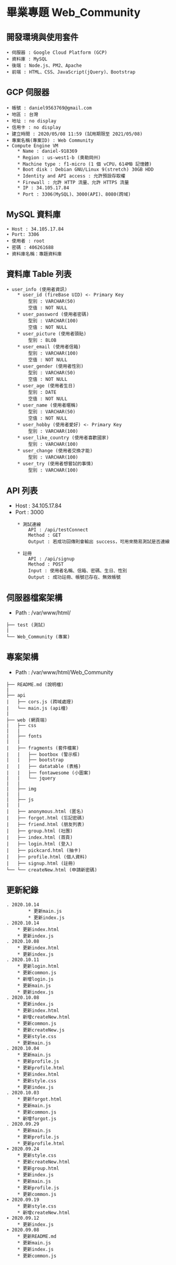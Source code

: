 # 畢業專題  Web_Community

## 開發環境與使用套件
    ∙ 伺服器 : Google Cloud Platform (GCP)
    ∙ 資料庫 : MySQL
    ∙ 後端 : Node.js、PM2、Apache
    ∙ 前端 : HTML、CSS、JavaScript(jQuery)、Bootstrap

## GCP 伺服器
    ∙ 帳號 : daniel9563769@gmail.com
    ∙ 地區 : 台灣
    ∙ 地址 : no display
    ∙ 信用卡 : no display
    ∙ 建立時間 : 2020/05/08 11:59 (試用期限至 2021/05/08)
    ∙ 專案名稱(專案ID) : Web Community
    ∙ Compute Engine VM
        * Name : daniel-918369
        * Region : us-west1-b (奧勒岡州)
        * Machine type : f1-micro (1 個 vCPU，614MB 記憶體)
        * Boot disk : Debian GNU/Linux 9(stretch) 30GB HDD
        * Identity and API access : 允許預設存取權
        * Firewall : 允許 HTTP 流量、允許 HTTPS 流量
        * IP : 34.105.17.84
        * Port : 3306(MySQL)、3000(API)、8080(跨域)
        
## MySQL 資料庫
    ∙ Host : 34.105.17.84
    ∙ Port: 3306
    ∙ 使用者 : root
    ∙ 密碼 : 406261688
    ∙ 資料庫名稱：專題資料庫

## 資料庫 Table 列表
    ∙ user_info (使用者資訊)
        * user_id (fireBase UID) <- Primary Key
            型別 : VARCHAR(50)
            空值 : NOT NULL
        * user_password (使用者密碼)
            型別 : VARCHAR(100)
            空值 : NOT NULL
        * user_picture (使用者頭貼)
            型別 : BLOB
        * user_email (使用者信箱)
            型別 : VARCHAR(100)
            空值 : NOT NULL
        * user_gender (使用者性別)
            型別 : VARCHAR(50)
            空值 : NOT NULL
        * user_age (使用者生日)
            型別 : DATE
            空值 : NOT NULL
        * user_name (使用者暱稱)
            型別 : VARCHAR(50)
            空值 : NOT NULL
        * user_hobby (使用者愛好) <- Primary Key
            型別 : VARCHAR(100)
        * user_like_country (使用者喜歡國家)
            型別 : VARCHAR(100)
        * user_change (使用者交換才能)
            型別 : VARCHAR(100)
        * user_try (使用者想嘗試的事情)
            型別 : VARCHAR(100)

## API 列表
* Host : 34.105.17.84
* Port : 3000
```
    * 測試連線
        API : /api/testConnect
        Method : GET
        Output : 若成功回傳則會輸出 success，可用來簡易測試是否連線

    * 註冊
        API : /api/signup
        Method : POST
        Input : 使用者名稱、信箱、密碼、生日、性別
        Output : 成功註冊、帳號已存在、無效帳號
```

## 伺服器檔案架構
* Path : /var/www/html/
```
├── test (測試)
|
└── Web_Community (專案)
```

## 專案架構
* Path : /var/www/html/Web_Community
```
├── README.md (說明檔)
|
├── api
|   ├── cors.js (跨域處理)
|   └── main.js (api檔)
|
├── web (網頁端)
|   ├── css
|   |
|   ├── fonts
|   |
|   ├── fragments (套件檔案)
|   |   ├── bootbox (警示框)
|   |   ├── bootstrap
|   |   ├── datatable (表格)
|   |   ├── fontawesome (小圖案)
|   |   └── jquery
|   |
|   ├── img
|   |
|   ├── js
|   |
|   ├── anonymous.html (匿名)
|   ├── forgot.html (忘記密碼)
|   ├── friend.html (朋友列表)
|   ├── group.html (社團)
|   ├── index.html (首頁)
|   ├── login.html (登入)
|   ├── pickcard.html (抽卡)
|   ├── profile.html (個人資料)
|   ├── signup.html (註冊)
└── └── createNew.html (申請新密碼)
```

## 更新紀錄
    . 2020.10.14
            * 更新main.js
            * 更新index.js
    . 2020.10.14
        * 更新index.html
        * 更新index.js
    . 2020.10.08
        * 更新index.html
        * 更新index.js
    . 2020.10.11
        * 更新login.html
        * 更新common.js
        * 新增login.js
        * 更新main.js
        * 更新index.js
    . 2020.10.08
        * 更新index.js
        * 更新index.html
        * 新增createNew.html
        * 更新common.js
        * 更新createNew.js
        * 更新style.css
        * 更新main.js
    . 2020.10.04
        * 更新main.js
        * 更新profile.js
        * 更新profile.html
        * 更新index.html
        * 更新style.css
        * 更新index.js 
    . 2020.10.03
        * 更新forgot.html
        * 更新main.js
        * 更新common.js
        * 新增forgot.js
    . 2020.09.29
        * 更新main.js
        * 更新profile.js
        * 更新profile.html
    ∙ 2020.09.24
        * 更新style.css
        * 更新createNew.html  
        * 更新group.html
        * 更新index.js
        * 更新main.js
        * 更新profile.js
        * 更新common.js
    ∙ 2020.09.19
        * 更新style.css
        * 新增createNew.html
    ∙ 2020.09.12
        * 更新index.js
    ∙ 2020.09.08
        * 更新README.md
        * 更新main.js
        * 更新index.js
        * 更新common.js

